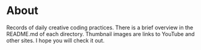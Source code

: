 # About

Records of daily creative coding practices. There is a brief overview in the README.md of each directory. Thumbnail images are links to YouTube and other sites. I hope you will check it out.